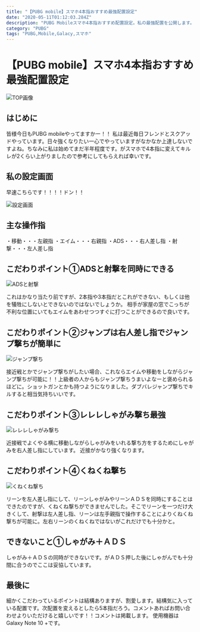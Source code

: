 ```yaml
---
title: "【PUBG mobile】スマホ4本指おすすめ最強配置設定"
date: "2020-05-11T01:12:03.284Z"
description: "PUBG Mobileスマホ4本指おすすめ配置設定。私の最強配置を公開します。こだわり配置なので参考にしていただければと思います。私は始めてまだ半年程度です。がスマホで4本指に変えてキルレが2くらい上がりました"
category: "PUBG"
tags: "PUBG,Mobile,Galacy,スマホ"
---
```


# 【PUBG mobile】スマホ4本指おすすめ最強配置設定

![TOP画像](https://paper-attachments.dropbox.com/s_3CB7BC154F836C064B571052768F7260D1082B7481843952815A69F8BFF1322A_1589177876805_Screenshot_20200511-151651_PUBG+MOBILE.jpg)

## はじめに

皆様今日もPUBG mobileやってますかー！！
私は最近毎日フレンドとスクアッドやっています。日々強くなりたい一心でやっていますがなかなか上達しないですよね。ちなみに私は始めてまだ半年程度です。がスマホで4本指に変えてキルレが2くらい上がりましたので参考にしてもらえれば幸いです。


## 私の設定画面

早速こちらです！！！！ドン！！

![設定画面](https://paper-attachments.dropbox.com/s_3CB7BC154F836C064B571052768F7260D1082B7481843952815A69F8BFF1322A_1589177891151_Screenshot_20200511-151619_PUBG+MOBILE.jpg)



## 主な操作指

・移動・・・左親指
・エイム・・・右親指
・ADS・・・右人差し指
・射撃・・・左人差し指


## こだわりポイント①ADSと射撃を同時にできる
![ADSと射撃](https://paper-attachments.dropbox.com/s_3CB7BC154F836C064B571052768F7260D1082B7481843952815A69F8BFF1322A_1589178258972_image.png)


これはかなり当たり前ですが、2本指や3本指だとこれができない、もしくは他を犠牲にしないとできないのではないでしょうか。
相手が家屋の窓でこっちが不利な位置にいてもエイムをあわせつつすぐに打つことができるので良いです。


## こだわりポイント②ジャンプは右人差し指でジャンプ撃ちが簡単に
![ジャンプ撃ち](https://paper-attachments.dropbox.com/s_3CB7BC154F836C064B571052768F7260D1082B7481843952815A69F8BFF1322A_1589178386281_image.png)


接近戦とかでジャンプ撃ちがしたい場合、これならエイムや移動をしながらジャンプ撃ちが可能に！！上級者の人からもジャンプ撃ちうまいよなーと褒められるほどに。ショットガンとかも持つようになりました。ダブバレジャンプ撃ちでキルすると相当気持ちいいです。

<ins class="adsbygoogle"
     style="display:block; text-align:center;"
     data-ad-layout="in-article"
     data-ad-format="fluid"
     data-ad-client="ca-pub-7472499184442554"
     data-ad-slot="4746118544"></ins>

## こだわりポイント③レレレしゃがみ撃ち最強
![レレレしゃがみ撃ち](https://paper-attachments.dropbox.com/s_3CB7BC154F836C064B571052768F7260D1082B7481843952815A69F8BFF1322A_1589178583223_image.png)


近接戦でよくやる横に移動しながらしゃがみをいれる撃ち方をするためにしゃがみを右人差し指にしています。
近接がかなり強くなります。


## こだわりポイント④くねくね撃ち
![くねくね撃ち](https://paper-attachments.dropbox.com/s_3CB7BC154F836C064B571052768F7260D1082B7481843952815A69F8BFF1322A_1589179148233_image.png)


リーンを左人差し指にして、リーンしゃがみやリーンＡＤＳを同時にすることはできたのですが、くねくね撃ちができませんでした。そこでリーンを一つだけ大きくして、射撃は左人差し指、リーンは左手親指で操作することによりくねくね撃ちが可能に。左右リーンのくねくねではないがこれだけでも十分かと。


## できないこと①しゃがみ＋ＡＤＳ

しゃがみ＋ＡＤＳの同時ができないです。がＡＤＳ押した後にしゃがんでも十分間に合うのでここは妥協しています。


## 最後に

細かくこだわっているポイントは結構ありますが、割愛します。結構気に入っている配置です。次配置を変えるとしたら5本指だろう。コメントあればお問い合わせよりいただけると嬉しいです！！コメントは掲載します。
使用機器はGalaxy Note 10 +です。




